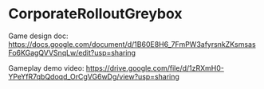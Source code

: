 # CorporateRolloutGreybox

Game design doc: https://docs.google.com/document/d/1B60E8H6_7FmPW3afyrsnkZKsmsasFo6KGagQVVSnqLw/edit?usp=sharing

Gameplay demo video: https://drive.google.com/file/d/1zRXmH0-YPeYfR7qbQdoqd_OrCgVG6wDg/view?usp=sharing